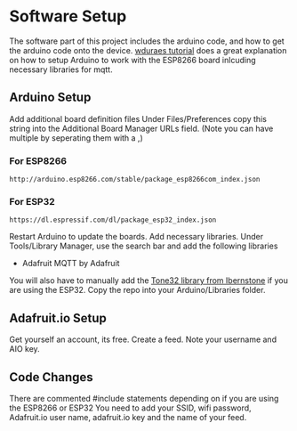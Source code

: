 # Software Setup #
The software part of this project includes the arduino code, and how to get the arduino code onto the device. [wduraes tutorial](https://github.com/wduraes/Workshops/tree/master/IoT%20101%20for%20Makers) does a great explanation on how to setup Arduino to work with the ESP8266 board inlcuding necessary libraries for mqtt.

## Arduino Setup ##
Add additional board definition files
Under Files/Preferences copy this string into the Additional Board Manager URLs field. (Note you can have multiple by seperating them with a ,)
### For ESP8266 ###
`http://arduino.esp8266.com/stable/package_esp8266com_index.json`
### For ESP32 ###
`https://dl.espressif.com/dl/package_esp32_index.json`

Restart Arduino to update the boards.
Add necessary libraries.
Under Tools/Library Manager, use the search bar and add the following libraries
- Adafruit MQTT by Adafruit

You will also have to manually add the [Tone32 library from Ibernstone](https://github.com/lbernstone/Tone32) if you are using the ESP32. Copy the repo into your Arduino/Libraries folder.

## Adafruit.io Setup ##
Get yourself an account, its free.
Create a feed. Note your username and AIO key.

## Code Changes ##
There are commented #include statements depending on if you are using the ESP8266 or ESP32
You need to add your SSID, wifi password, Adafruit.io user name, adafruit.io key and the name of your feed.
